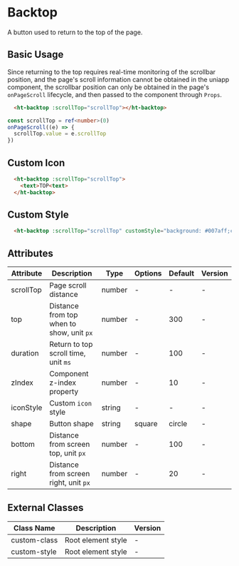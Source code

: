 # Backtop

A button used to return to the top of the page.

## Basic Usage

Since returning to the top requires real-time monitoring of the scrollbar position, and the page's scroll information cannot be obtained in the uniapp component,
the scrollbar position can only be obtained in the page's `onPageScroll` lifecycle, and then passed to the component through `Props`.

```html
  <ht-backtop :scrollTop="scrollTop"></ht-backtop>
```

```typescript
const scrollTop = ref<number>(0)
onPageScroll((e) => {
  scrollTop.value = e.scrollTop
})
```

## Custom Icon

```html
  <ht-backtop :scrollTop="scrollTop">
    <text>TOP<text>
  </ht-backtop>
```

## Custom Style

```html
  <ht-backtop :scrollTop="scrollTop" customStyle="background: #007aff;color:white;"></ht-backtop>
```

## Attributes

| Attribute  | Description                                                | Type   | Options | Default | Version |
| ---------- | ---------------------------------------------------------- | ------ | ------- | ------- | ------- |
| scrollTop  | Page scroll distance                                       | number | -       | -       | -       |
| top        | Distance from top when to show, unit `px`                  | number | -       | 300     | -       |
| duration   | Return to top scroll time, unit `ms`                       | number | -       | 100     | -       |
| zIndex     | Component z-index property                                 | number | -       | 10      | -       |
| iconStyle  | Custom `icon` style                                        | string | -       | -       | -       |
| shape      | Button shape                                               | string | square  | circle  | -       |
| bottom     | Distance from screen top, unit `px`                        | number | -       | 100     | -       |
| right      | Distance from screen right, unit `px`                      | number | -       | 20      | -       |

## External Classes

| Class Name    | Description          | Version |
| ------------- | -------------------- | ------- |
| custom-class  | Root element style   | -       |
| custom-style  | Root element style   | -       |
